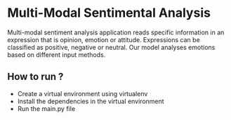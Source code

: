 # Multi-Modal Sentimental Analysis
Multi-modal sentiment analysis application reads specific information in an expression that is opinion, emotion or attitude.
Expressions can be classified as positive, negative or neutral.
Our model analyses emotions based on different input methods.

## How to run ?
<ul>
<li>Create a virtual environment using virtualenv</li>
<li>Install the dependencies in the virtual environment</li>
<li>Run the main.py file</li>
</ul>

